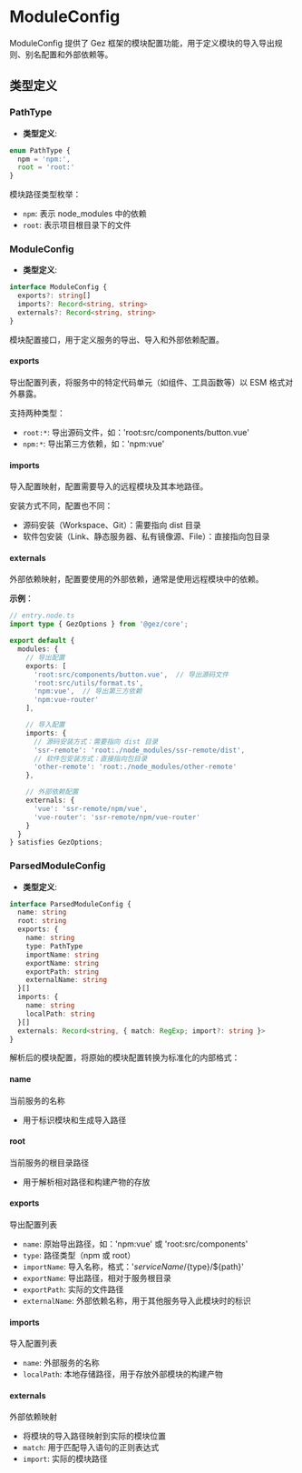 # ModuleConfig

ModuleConfig 提供了 Gez 框架的模块配置功能，用于定义模块的导入导出规则、别名配置和外部依赖等。

## 类型定义

### PathType

- **类型定义**:
```ts
enum PathType {
  npm = 'npm:', 
  root = 'root:'
}
```

模块路径类型枚举：
- `npm`: 表示 node_modules 中的依赖
- `root`: 表示项目根目录下的文件

### ModuleConfig

- **类型定义**:
```ts
interface ModuleConfig {
  exports?: string[]
  imports?: Record<string, string>
  externals?: Record<string, string>
}
```

模块配置接口，用于定义服务的导出、导入和外部依赖配置。

#### exports

导出配置列表，将服务中的特定代码单元（如组件、工具函数等）以 ESM 格式对外暴露。

支持两种类型：
- `root:*`: 导出源码文件，如：'root:src/components/button.vue'
- `npm:*`: 导出第三方依赖，如：'npm:vue'

#### imports

导入配置映射，配置需要导入的远程模块及其本地路径。

安装方式不同，配置也不同：
- 源码安装（Workspace、Git）：需要指向 dist 目录
- 软件包安装（Link、静态服务器、私有镜像源、File）：直接指向包目录

#### externals

外部依赖映射，配置要使用的外部依赖，通常是使用远程模块中的依赖。

**示例**：
```ts
// entry.node.ts
import type { GezOptions } from '@gez/core';

export default {
  modules: {
    // 导出配置
    exports: [
      'root:src/components/button.vue',  // 导出源码文件
      'root:src/utils/format.ts',
      'npm:vue',  // 导出第三方依赖
      'npm:vue-router'
    ],

    // 导入配置
    imports: {
      // 源码安装方式：需要指向 dist 目录
      'ssr-remote': 'root:./node_modules/ssr-remote/dist',
      // 软件包安装方式：直接指向包目录
      'other-remote': 'root:./node_modules/other-remote'
    },

    // 外部依赖配置
    externals: {
      'vue': 'ssr-remote/npm/vue',
      'vue-router': 'ssr-remote/npm/vue-router'
    }
  }
} satisfies GezOptions;
```

### ParsedModuleConfig

- **类型定义**:
```ts
interface ParsedModuleConfig {
  name: string
  root: string
  exports: {
    name: string
    type: PathType
    importName: string
    exportName: string
    exportPath: string
    externalName: string
  }[]
  imports: {
    name: string
    localPath: string
  }[]
  externals: Record<string, { match: RegExp; import?: string }>
}
```

解析后的模块配置，将原始的模块配置转换为标准化的内部格式：

#### name
当前服务的名称
- 用于标识模块和生成导入路径

#### root
当前服务的根目录路径
- 用于解析相对路径和构建产物的存放

#### exports
导出配置列表
- `name`: 原始导出路径，如：'npm:vue' 或 'root:src/components'
- `type`: 路径类型（npm 或 root）
- `importName`: 导入名称，格式：'${serviceName}/${type}/${path}'
- `exportName`: 导出路径，相对于服务根目录
- `exportPath`: 实际的文件路径
- `externalName`: 外部依赖名称，用于其他服务导入此模块时的标识

#### imports
导入配置列表
- `name`: 外部服务的名称
- `localPath`: 本地存储路径，用于存放外部模块的构建产物

#### externals
外部依赖映射
- 将模块的导入路径映射到实际的模块位置
- `match`: 用于匹配导入语句的正则表达式
- `import`: 实际的模块路径
